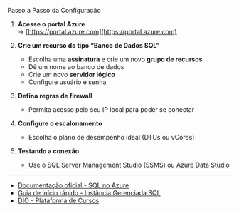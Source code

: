 Passo a Passo da Configuração

1. **Acesse o portal Azure**  
   → [https://portal.azure.com](https://portal.azure.com)

2. **Crie um recurso do tipo “Banco de Dados SQL”**  
   - Escolha uma **assinatura** e crie um novo **grupo de recursos**
   - Dê um nome ao banco de dados
   - Crie um novo **servidor lógico**
   - Configure usuário e senha

3. **Defina regras de firewall**
   - Permita acesso pelo seu IP local para poder se conectar

4. **Configure o escalonamento**
   - Escolha o plano de desempenho ideal (DTUs ou vCores)

5. **Testando a conexão**
   - Use o SQL Server Management Studio (SSMS) ou Azure Data Studio

---

- [Documentação oficial - SQL no Azure](https://learn.microsoft.com/pt-br/azure/azure-sql/)
- [Guia de início rápido - Instância Gerenciada SQL](https://learn.microsoft.com/pt-br/azure/azure-sql/managed-instance/sql-managed-instance-paas-overview)
- [DIO - Plataforma de Cursos](https://www.dio.me)
